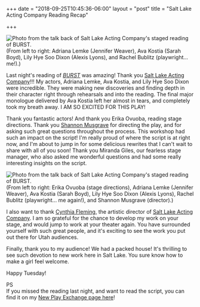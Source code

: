 +++
date = "2018-09-25T10:45:36-06:00"
layout = "post"
title = "Salt Lake Acting Company Reading Recap"

+++

![Photo from the talk back of Salt Lake Acting Company's staged reading of *BURST*.](/images/BURST_talk_back_me_cast.jpg) (From left to right: Adriana Lemke (Jennifer Weaver), Ava Kostia (Sarah Boyd), Lily Hye Soo Dixon (Alexis Lyons), and Rachel Bublitz (playwright... me!).)

Last night's reading of [*BURST*](https://newplayexchange.org/plays/138560/burst) was amazing! Thank you [Salt Lake Acting Company](https://www.saltlakeactingcompany.org/)!!! My actors, Adriana Lemke, Ava Kostia, and Lily Hye Soo Dixon were incredible. They were making new discoveries and finding depth in their character right through rehearsals and into the reading. The final major monologue delivered by Ava Kostia left her almost in tears, and completely took my breath away. I AM SO EXCITED FOR THIS PLAY!

Thank you fantastic actors! And thank you Erika Ovuoba, reading stage directions. Thank you [Shannon Musgrave](https://saltlakeactingcompany.org/about/administrative-and-production-staff/item/1024-shannon-musgrave) for directing the play, and for asking such great questions throughout the process. This workshop had such an impact on the script! I'm really proud of where the script is at right now, and I'm about to jump in for some delicious rewrites that I can't wait to share with all of you soon! Thank you Miranda Giles, our fearless stage manager, who also asked me wonderful questions and had some really interesting insights on the script.

![Photo from the talk back of Salt Lake Acting Company's staged reading of *BURST*.](/images/BURST_slac_reading_talk_back.jpg) (From left to right: Erika Ovuoba (stage directions), Adriana Lemke (Jennifer Weaver), Ava Kostia (Sarah Boyd), Lily Hye Soo Dixon (Alexis Lyons), Rachel Bublitz (playwright... me again!), and Shannon Musgrave (director).)

I also want to thank [Cynthia Fleming](https://saltlakeactingcompany.org/about/administrative-and-production-staff/item/1022-cynthia-fleming), the artistic director of [Salt Lake Acting Company](https://saltlakeactingcompany.org/). I am so grateful for the chance to develop my work on your stage, and would jump to work at your theater again. You have surrounded yourself with such great people, and it's exciting to see the work you put out there for Utah audiences.

Finally, thank you to my audience! We had a packed house! It's thrilling to see such devotion to new work here in Salt Lake. You sure know how to make a girl feel welcome.

Happy Tuesday! 

PS  
If you missed the reading last night, and want to read the script, you can find it on my [New Play Exchange page here](https://newplayexchange.org/users/275/rachel-bublitz)! 